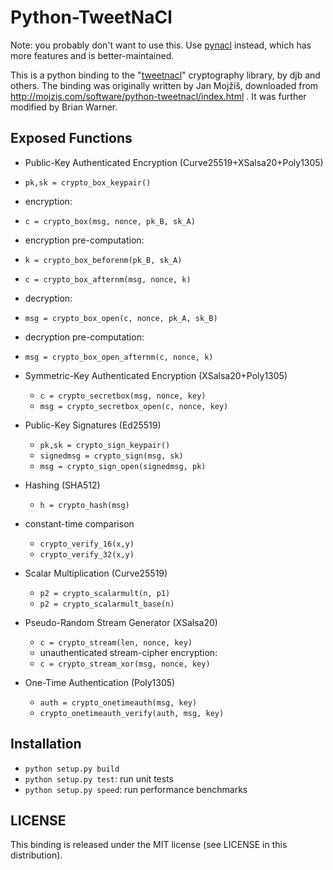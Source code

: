 # Python-TweetNaCl

Note: you probably don't want to use this. Use [pynacl](https://github.com/pyca/pynacl) instead, which has more features and is better-maintained.

This is a python binding to the "[tweetnacl](http://tweetnacl.cr.yp.to/)" cryptography library, by djb and others. The binding was originally written by Jan Mojžíš, downloaded from http://mojzis.com/software/python-tweetnacl/index.html . It was further modified by Brian Warner.

## Exposed Functions

* Public-Key Authenticated Encryption (Curve25519+XSalsa20+Poly1305)

 * `pk,sk = crypto_box_keypair()`
 * encryption:
 * `c = crypto_box(msg, nonce, pk_B, sk_A)`
 * encryption pre-computation:
 * `k = crypto_box_beforenm(pk_B, sk_A)`
 * `c = crypto_box_afternm(msg, nonce, k)`
 * decryption:
 * `msg = crypto_box_open(c, nonce, pk_A, sk_B)`
 * decryption pre-computation:
 * `msg = crypto_box_open_afternm(c, nonce, k)`

* Symmetric-Key Authenticated Encryption (XSalsa20+Poly1305)

  * `c = crypto_secretbox(msg, nonce, key)`
  * `msg = crypto_secretbox_open(c, nonce, key)`

* Public-Key Signatures (Ed25519)

  * `pk,sk = crypto_sign_keypair()`
  * `signedmsg = crypto_sign(msg, sk)`
  * `msg = crypto_sign_open(signedmsg, pk)`

* Hashing (SHA512)

  * `h = crypto_hash(msg)`

* constant-time comparison

  * `crypto_verify_16(x,y)`
  * `crypto_verify_32(x,y)`

* Scalar Multiplication (Curve25519)

  * `p2 = crypto_scalarmult(n, p1)`
  * `p2 = crypto_scalarmult_base(n)`

* Pseudo-Random Stream Generator (XSalsa20)

  * `c = crypto_stream(len, nonce, key)`
  * unauthenticated stream-cipher encryption:
  * `c = crypto_stream_xor(msg, nonce, key)`

* One-Time Authentication (Poly1305)

  * `auth = crypto_onetimeauth(msg, key)`
  * `crypto_onetimeauth_verify(auth, msg, key)`

## Installation

* `python setup.py build`
* `python setup.py test`: run unit tests
* `python setup.py speed`: run performance benchmarks

## LICENSE

This binding is released under the MIT license (see LICENSE in this distribution).
